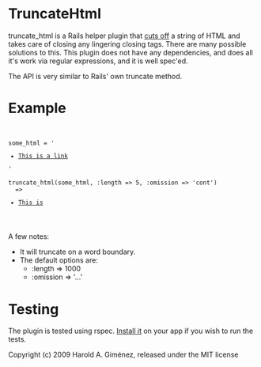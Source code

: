 TruncateHtml
============

truncate_html is a Rails helper plugin that [cuts off](http://www.youtube.com/watch?v=6XG4DIOA7nU) a string of HTML and takes care of closing any lingering closing tags. There are many possible solutions to this. This plugin does not have any dependencies, and does all it's work via regular expressions, and it is well spec'ed.

The API is very similar to Rails' own truncate method. 


Example
=======

<pre><code>

some_html = '<ul><li><a href="http://whatever">This is a link</a></li></ul>'

truncate_html(some_html, :length => 5, :omission => 'cont')
  => <ul><li><a href="http://whatever">This is</a></li></ul>

</code></pre>


A few notes:

* It will truncate on a word boundary.
* The default options are:
  * :length => 1000
  * :omission => '...'

Testing
=======

The plugin is tested using rspec. [Install it](http://wiki.github.com/dchelimsky/rspec/rails) on your app if you wish to run the tests.

Copyright (c) 2009 Harold A. Giménez, released under the MIT license
